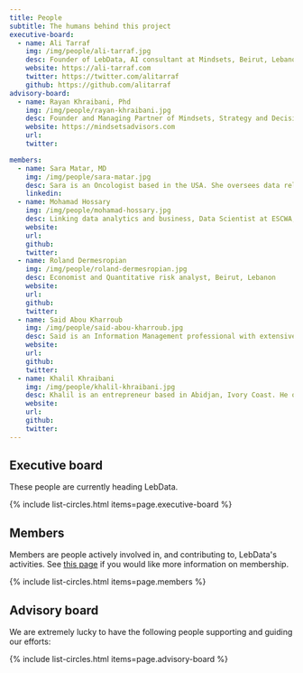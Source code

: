 ```yaml
---
title: People
subtitle: The humans behind this project
executive-board:
  - name: Ali Tarraf
    img: /img/people/ali-tarraf.jpg
    desc: Founder of LebData, AI consultant at Mindsets, Beirut, Lebanon
    website: https://ali-tarraf.com
    twitter: https://twitter.com/alitarraf
    github: https://github.com/alitarraf
advisory-board:
  - name: Rayan Khraibani, Phd
    img: /img/people/rayan-khraibani.jpg
    desc: Founder and Managing Partner of Mindsets, Strategy and Decision Analysis Expert, Lecturer at the American  University of Beirut
    website: https://mindsetsadvisors.com
    url: 
    twitter: 

members:
  - name: Sara Matar, MD
    img: /img/people/sara-matar.jpg
    desc: Sara is an Oncologist based in the USA. She oversees data related to the Lebanese Diaspora in the USA. 
    linkedin: 
  - name: Mohamad Hossary
    img: /img/people/mohamad-hossary.jpg
    desc: Linking data analytics and business, Data Scientist at ESCWA, Beirut, Lebanon
    website: 
    url: 
    github: 
    twitter:
  - name: Roland Dermesropian
    img: /img/people/roland-dermesropian.jpg
    desc: Economist and Quantitative risk analyst, Beirut, Lebanon
    website: 
    url: 
    github: 
    twitter: 
  - name: Said Abou Kharroub
    img: /img/people/said-abou-kharroub.jpg
    desc: Said is an Information Management professional with extensive professional experience in Data Science, Monitoring & Evaluation,and Visualization with the United Nations, USAID, and Private Sector across the MENA Region. 
    website: 
    url: 
    github: 
    twitter:
  - name: Khalil Khraibani
    img: /img/people/khalil-khraibani.jpg
    desc: Khalil is an entrepreneur based in Abidjan, Ivory Coast. He oversees data related to the Lebanese Diaspora in Africa. 
    website: 
    url: 
    github: 
    twitter:  
---
```



## Executive board

These people are currently heading LebData.

{% include list-circles.html items=page.executive-board %}



## Members

Members are people actively involved in, and contributing to, LebData's activities. 
See [this page](../join) if you would like more information on membership.

{% include list-circles.html items=page.members %}



## Advisory board

We are extremely lucky to have the following people supporting and guiding our efforts:

{% include list-circles.html items=page.advisory-board %}



